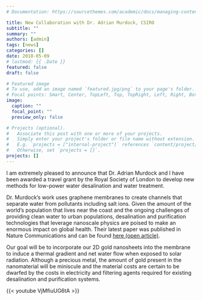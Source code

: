 ```yaml
---
# Documentation: https://sourcethemes.com/academic/docs/managing-content/

title: New Collaboration with Dr. Adrian Murdock, CSIRO
subtitle: ""
summary: ""
authors: [admin]
tags: [news]
categories: []
date: 2018-05-09
# lastmod: {{ .Date }}
featured: false
draft: false

# Featured image
# To use, add an image named `featured.jpg/png` to your page's folder.
# Focal points: Smart, Center, TopLeft, Top, TopRight, Left, Right, BottomLeft, Bottom, BottomRight.
image:
  caption: ""
  focal_point: ""
  preview_only: false

# Projects (optional).
#   Associate this post with one or more of your projects.
#   Simply enter your project's folder or file name without extension.
#   E.g. `projects = ["internal-project"]` references `content/project/deep-learning/index.md`.
#   Otherwise, set `projects = []`.
projects: []
---
```

I am extremely pleased to announce that Dr. Adrian Murdock and I have been awarded a travel grant by the Royal Society of London to develop new methods for low-power water desalination and water treatment.

Dr. Murdock’s work uses graphene membranes to create channels that separate water from pollutants including salt ions. Given the amount of the world’s population that lives near the coast and the ongoing challenges of providing clean water to urban populations, desalination and purification technologies that leverage nanoscale physics are poised to make an enormous impact on global health. Their latest paper was published in Nature Communications and can be found [here (open article)](https://www.nature.com/articles/s41467-018-02871-3).

Our goal will be to incorporate our 2D gold nanosheets into the membrane to induce a thermal gradient and net water flow when exposed to solar radiation. Although a precious metal, the amount of gold present in the nanomaterial will be miniscule and the material costs are certain to be dwarfed by the costs in electricity and filtering agents required for existing desalination and purification systems.

{{< youtube VjMfiuUG6tA >}}
